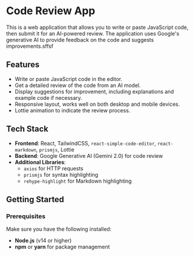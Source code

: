# Code Review App

This is a web application that allows you to write or paste JavaScript code, then submit it for an AI-powered review. The application uses Google's generative AI to provide feedback on the code and suggests improvements.sffsf

## Features

- Write or paste JavaScript code in the editor.
- Get a detailed review of the code from an AI model.
- Display suggestions for improvement, including explanations and example code if necessary.
- Responsive layout, works well on both desktop and mobile devices.
- Lottie animation to indicate the review process.

## Tech Stack

- **Frontend**: React, TailwindCSS, `react-simple-code-editor`, `react-markdown`, `prismjs`, Lottie
- **Backend**: Google Generative AI (Gemini 2.0) for code review
- **Additional Libraries**:
  - `axios` for HTTP requests
  - `prismjs` for syntax highlighting
  - `rehype-highlight` for Markdown highlighting

## Getting Started

### Prerequisites

Make sure you have the following installed:

- **Node.js** (v14 or higher)
- **npm** or **yarn** for package management
